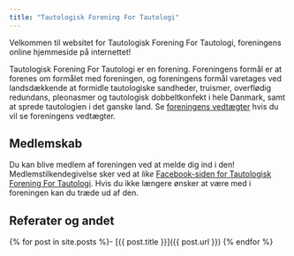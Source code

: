 ```yaml
---
title: "Tautologisk Forening For Tautologi"
---
```

Velkommen til websitet for Tautologisk Forening For Tautologi, foreningens online hjemmeside på internettet!

Tautologisk Forening For Tautologi er en forening. Foreningens formål er at forenes om formålet med foreningen, og foreningens formål varetages ved landsdækkende at formidle tautologiske sandheder, truismer, overflødig redundans, pleonasmer og tautologisk dobbeltkonfekt i hele Danmark, samt at sprede tautologien i det ganske land. Se [foreningens vedtægter](/vedtaegter.html) hvis du vil se foreningens vedtægter.

## Medlemskab

Du kan blive medlem af foreningen ved at melde dig ind i den! Medlemstilkendegivelse sker ved at _like_ [Facebook-siden for Tautologisk Forening For Tautologi](https://www.facebook.com/tfftdk). Hvis du ikke længere ønsker at være med i foreningen kan du træde ud af den.

## Referater og andet

{% for post in site.posts %}- [{{ post.title }}]({{ post.url }})
{% endfor %}
